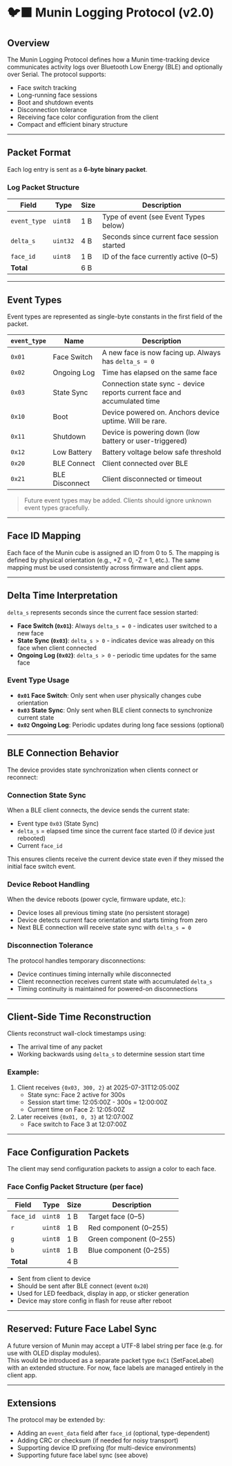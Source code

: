 # 🐦‍⬛ Munin Logging Protocol (v2.0)

## Overview
The Munin Logging Protocol defines how a Munin time-tracking device communicates activity logs over Bluetooth Low Energy (BLE) and optionally over Serial. The protocol supports:

- Face switch tracking
- Long-running face sessions  
- Boot and shutdown events
- Disconnection tolerance
- Receiving face color configuration from the client
- Compact and efficient binary structure

---

## Packet Format
Each log entry is sent as a **6-byte binary packet**.

### Log Packet Structure
| Field        | Type     | Size | Description                                     |
|--------------|----------|------|-------------------------------------------------|
| `event_type` | `uint8`  | 1 B  | Type of event (see Event Types below)          |
| `delta_s`    | `uint32` | 4 B  | Seconds since current face session started     |
| `face_id`    | `uint8`  | 1 B  | ID of the face currently active (0–5)           |
| **Total**    |          | 6 B  |                                                 |

---

## Event Types
Event types are represented as single-byte constants in the first field of the packet.

| `event_type` | Name              | Description                                                |
|--------------|-------------------|------------------------------------------------------------|
| `0x01`       | Face Switch        | A new face is now facing up. Always has `delta_s = 0`    |
| `0x02`       | Ongoing Log        | Time has elapsed on the same face                         |
| `0x03`       | State Sync         | Connection state sync - device reports current face and accumulated time |
| `0x10`       | Boot               | Device powered on. Anchors device uptime. Will be rare.   |
| `0x11`       | Shutdown           | Device is powering down (low battery or user-triggered)   |
| `0x12`       | Low Battery        | Battery voltage below safe threshold                      |
| `0x20`       | BLE Connect        | Client connected over BLE                                 |
| `0x21`       | BLE Disconnect     | Client disconnected or timeout                            |

> Future event types may be added. Clients should ignore unknown event types gracefully.

---

## Face ID Mapping
Each face of the Munin cube is assigned an ID from 0 to 5. The mapping is defined by physical orientation (e.g., +Z = 0, -Z = 1, etc.). The same mapping must be used consistently across firmware and client apps.

---

## Delta Time Interpretation
`delta_s` represents seconds since the current face session started:
- **Face Switch (`0x01`)**: Always `delta_s = 0` - indicates user switched to a new face
- **State Sync (`0x03`)**: `delta_s > 0` - indicates device was already on this face when client connected
- **Ongoing Log (`0x02`)**: `delta_s > 0` - periodic time updates for the same face

### Event Type Usage
- **`0x01` Face Switch**: Only sent when user physically changes cube orientation
- **`0x03` State Sync**: Only sent when BLE client connects to synchronize current state
- **`0x02` Ongoing Log**: Periodic updates during long face sessions (optional)

---

## BLE Connection Behavior
The device provides state synchronization when clients connect or reconnect:

### Connection State Sync
When a BLE client connects, the device sends the current state:
- Event type `0x03` (State Sync)
- `delta_s` = elapsed time since the current face started (0 if device just rebooted)
- Current `face_id`

This ensures clients receive the current device state even if they missed the initial face switch event.

### Device Reboot Handling
When the device reboots (power cycle, firmware update, etc.):
- Device loses all previous timing state (no persistent storage)
- Device detects current face orientation and starts timing from zero
- Next BLE connection will receive state sync with `delta_s = 0`

### Disconnection Tolerance
The protocol handles temporary disconnections:
- Device continues timing internally while disconnected
- Client reconnection receives current state with accumulated `delta_s`
- Timing continuity is maintained for powered-on disconnections

---

## Client-Side Time Reconstruction
Clients reconstruct wall-clock timestamps using:
- The arrival time of any packet
- Working backwards using `delta_s` to determine session start time

### Example:
1. Client receives `{0x03, 300, 2}` at 2025-07-31T12:05:00Z  
   - State sync: Face 2 active for 300s
   - Session start time: 12:05:00Z - 300s = 12:00:00Z
   - Current time on Face 2: 12:05:00Z
2. Later receives `{0x01, 0, 3}` at 12:07:00Z
   - Face switch to Face 3 at 12:07:00Z

---

## Face Configuration Packets
The client may send configuration packets to assign a color to each face.

### Face Config Packet Structure (per face)
| Field         | Type        | Size         | Description                                 |
|---------------|-------------|--------------|---------------------------------------------|
| `face_id`     | `uint8`     | 1 B          | Target face (0–5)                           |
| `r`           | `uint8`     | 1 B          | Red component (0–255)                       |
| `g`           | `uint8`     | 1 B          | Green component (0–255)                     |
| `b`           | `uint8`     | 1 B          | Blue component (0–255)                      |
| **Total**     |             | 4 B          |                                              |

- Sent from client to device  
- Should be sent after BLE connect (event `0x20`)  
- Used for LED feedback, display in app, or sticker generation  
- Device may store config in flash for reuse after reboot

---

## Reserved: Future Face Label Sync
A future version of Munin may accept a UTF-8 label string per face (e.g. for use with OLED display modules).  
This would be introduced as a separate packet type `0xC1` (SetFaceLabel) with an extended structure. For now, face labels are managed entirely in the client app.

---

## Extensions
The protocol may be extended by:
- Adding an `event_data` field after `face_id` (optional, type-dependent)
- Adding CRC or checksum (if needed for noisy transport)
- Supporting device ID prefixing (for multi-device environments)
- Supporting future face label sync (see above)
